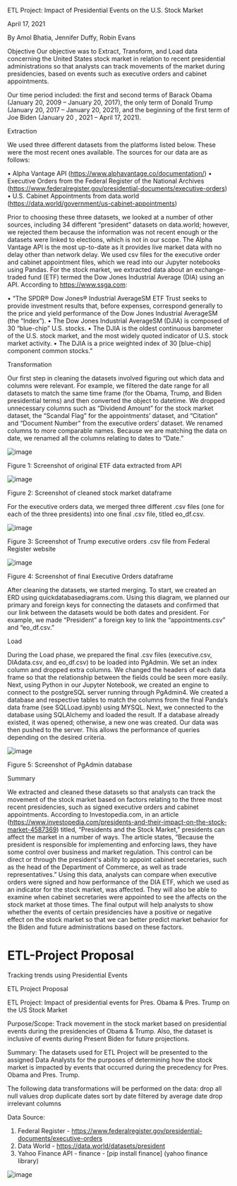 ETL Project:
Impact of Presidential Events on the U.S. Stock Market

April 17, 2021

By Amol Bhatia, Jennifer Duffy, Robin Evans

Objective
Our objective was to Extract, Transform, and Load data concerning the United States stock market in relation to recent presidential administrations so that analysts can track movements of the market during presidencies, based on events such as executive orders and cabinet appointments. 

Our time period included: the first and second terms of Barack Obama (January 20, 2009 – January 20, 2017), the only term of Donald Trump (January 20, 2017 – January 20, 2021), and the beginning of the first term of Joe Biden (January 20 , 2021 – April 17, 2021).

Extraction

We used three different datasets from the platforms listed below. These were the most recent ones available. The sources for our data are as follows:
 
•	Alpha Vantage API (https://www.alphavantage.co/documentation/)
•	Executive Orders from the Federal Register of the National Archives (https://www.federalregister.gov/presidential-documents/executive-orders)
•	U.S. Cabinet Appointments from data.world (https://data.world/government/us-cabinet-appointments)

Prior to choosing these three datasets, we looked at a number of other sources, including 34 different “president” datasets on data.world; however, we rejected them because the information was not recent enough or the datasets were linked to elections, which is not in our scope.  The Alpha Vantage API is the most up-to-date as it provides live market data with no delay other than network delay. We used csv files for the executive order and cabinet appointment files, which we read into our Jupyter notebooks using Pandas. For the stock market, we extracted data about an exchange-traded fund (ETF) termed the Dow Jones Industrial Average (DIA) using an API. According to https://www.ssga.com:

•	“The SPDR® Dow Jones® Industrial AverageSM ETF Trust seeks to provide investment results that, before expenses, correspond generally to the price and yield performance of the Dow Jones Industrial AverageSM (the “Index”).
•	The Dow Jones Industrial AverageSM (DJIA) is composed of 30 “blue-chip” U.S. stocks.
•	The DJIA is the oldest continuous barometer of the U.S. stock market, and the most widely quoted indicator of U.S. stock market activity.
•	The DJIA is a price weighted index of 30 [blue-chip] component common stocks.”


Transformation

Our first step in cleaning the datasets involved figuring out which data and columns were relevant. For example, we filtered the date range for all datasets to match the same time frame (for the Obama, Trump, and Biden presidential terms) and then converted the object to datetime.   We dropped unnecessary columns such as “Dividend Amount” for the stock market dataset, the “Scandal Flag” for the appointments’ dataset, and  “Citation” and “Document Number” from the executive orders’ dataset. We renamed columns to more comparable names. Because we are matching the data on date, we renamed all the columns relating to dates to “Date.”  

![image](https://user-images.githubusercontent.com/75215001/115121947-5a553d80-9f83-11eb-90a3-2ba608342fcd.png)

Figure 1: Screenshot of original ETF data extracted from API


![image](https://user-images.githubusercontent.com/75215001/115122024-c46de280-9f83-11eb-800a-a3e89d4c90ff.png)


Figure 2: Screenshot of cleaned stock market dataframe

For the executive orders data, we merged three different .csv files (one for each of the three presidents) into one final .csv file, titled eo_df.csv.


 ![image](https://user-images.githubusercontent.com/75215001/115122039-d059a480-9f83-11eb-8563-cf80075227b1.png)

   	        
Figure 3:  Screenshot of Trump executive orders .csv file from Federal Register website


![image](https://user-images.githubusercontent.com/75215001/115122048-dc456680-9f83-11eb-97cd-c653458d8817.png)
 

Figure 4: Screenshot of final Executive Orders dataframe
			   
After cleaning the datasets, we started merging. To start, we created an ERD using quickdatabasediagrams.com.  Using this diagram, we planned our primary and foreign keys for connecting the datasets and confirmed that our link between the datasets would be both dates and president. For example, we made “President” a foreign key to link the “appointments.csv” and “eo_df.csv.”  



Load

During the Load phase, we prepared the final .csv files (executive.csv,  DIAdata.csv, and eo_df.csv) to be loaded into PgAdmin. We set an index column and dropped extra columns. We changed the headers of each data frame so that the relationship between the fields could  be seen more easily. Next, using Python in our Jupyter Notebook, we created an engine to connect to the postgreSQL server running through PgAdmin4. We created a database and respective tables to match the columns from the final Panda’s data frame (see SQLLoad.ipynb) using MYSQL. Next, we connected to the database using SQLAlchemy and loaded the result. If a database already existed, it was opened; otherwise, a new one was created. Our data was then pushed to the server. This allows the performance of queries depending on the desired criteria.

![image](https://user-images.githubusercontent.com/75215001/115122057-ec5d4600-9f83-11eb-8475-6cc3dc7039b3.png)
 

Figure 5: Screenshot of PgAdmin database


Summary

We extracted and cleaned these datasets so that analysts can track the movement of the stock market based on factors relating to the three most recent presidencies, such as signed executive orders and cabinet appointments.  According to Investopedia.com, in an article (https://www.investopedia.com/presidents-and-their-impact-on-the-stock-market-4587369)  titled, “Presidents and the Stock Market,” presidents can affect the market in a number of ways. The article states, “Because the president is responsible for implementing and enforcing laws, they have some control over business and market regulation. This control can be direct or through the president's ability to appoint cabinet secretaries, such as the head of the Department of Commerce, as well as trade representatives.” Using this data, analysts can compare when executive orders were signed and how performance of the DIA ETF, which we used as an indicator for the stock market, was affected. They will also be able to examine when cabinet secretaries were appointed to see the affects on the stock market at those times.  The final output will help analysts to show whether the events of certain presidencies have a positive or negative effect on the stock market so that we can better predict market behavior for the Biden and future administrations based on these factors. 



# ETL-Project Proposal 
Tracking trends using Presidential Events


ETL Project Proposal


ETL Project: Impact of presidential events for Pres. Obama & Pres. Trump on the US Stock Market

Purpose/Scope: Track movement in the stock market based on presidential events during the presidencies of Obama & Trump.  Also, the dataset is inclusive of events during Present Biden for future projections.

Summary: The datasets used for ETL Project will be presented to the assigned Data Analysts for the purposes of determining how the stock market is impacted by events that occurred during the precedency for Pres. Obama and Pres. Trump.

The following data transformations will be performed on the data:
drop all null values
drop duplicate dates
sort by date
filtered by average date
drop irrelevant columns

Data Source:
1. Federal Register - https://www.federalregister.gov/presidential-documents/executive-orders
2. Data World - https://data.world/datasets/president
3. Yahoo Finance API - finance - [pip install finance] (yahoo finance library)



	

![image](https://user-images.githubusercontent.com/76014274/114641840-cf352880-9ca0-11eb-9875-25ba93eab0be.png)
